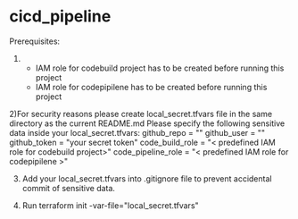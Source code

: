 # cicd_pipeline

Prerequisites:
 1) - IAM role for codebuild project has to be created before running this project
    - IAM role for codepipilene has to be created before running this project
 
 2)For security reasons please create local_secret.tfvars file in the same directory as the current README.md
 Please specify the following sensitive data inside your local_secret.tfvars:
         github_repo = "<repo that  will be automatically triggering your cicd process>"
         github_user = "<your github user>"
         github_token = "your secret token"
         code_build_role = "< predefined  IAM role for codebuild project>"
         code_pipeline_role = "< predefined IAM role for codepipilene >"

 3) Add your local_secret.tfvars into .gitignore file to prevent accidental commit of sensitive data.
 
 4) Run terraform init -var-file="local_secret.tfvars"
 
